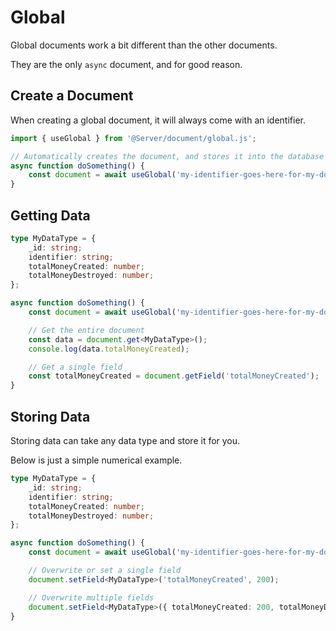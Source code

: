 # Global

Global documents work a bit different than the other documents.

They are the only `async` document, and for good reason.

## Create a Document

When creating a global document, it will always come with an identifier.

```ts
import { useGlobal } from '@Server/document/global.js';

// Automatically creates the document, and stores it into the database
async function doSomething() {
    const document = await useGlobal('my-identifier-goes-here-for-my-document');
}
```

## Getting Data

```ts
type MyDataType = {
    _id: string;
    identifier: string;
    totalMoneyCreated: number;
    totalMoneyDestroyed: number;
};

async function doSomething() {
    const document = await useGlobal('my-identifier-goes-here-for-my-document');

    // Get the entire document
    const data = document.get<MyDataType>();
    console.log(data.totalMoneyCreated);

    // Get a single field
    const totalMoneyCreated = document.getField('totalMoneyCreated');
}
```

## Storing Data

Storing data can take any data type and store it for you.

Below is just a simple numerical example.

```ts
type MyDataType = {
    _id: string;
    identifier: string;
    totalMoneyCreated: number;
    totalMoneyDestroyed: number;
};

async function doSomething() {
    const document = await useGlobal('my-identifier-goes-here-for-my-document');

    // Overwrite or set a single field
    document.setField<MyDataType>('totalMoneyCreated', 200);

    // Overwrite multiple fields
    document.setField<MyDataType>({ totalMoneyCreated: 200, totalMoneyDestroyed: 200 });
}
```
